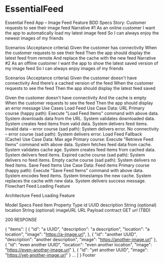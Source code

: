 # EssentialFeed
Essential Feed App – Image Feed Feature
BDD Specs
Story: Customer requests to see their image feed
Narrative #1
As an online customer I want the app to automatically load my latest image feed So I can always enjoy the newest images of my friends

Scenarios (Acceptance criteria)
Given the customer has connectivity
When the customer requests to see their feed
Then the app should display the latest feed from remote
  And replace the cache with the new feed
Narrative #2
As an offline customer I want the app to show the latest saved version of my image feed So I can always enjoy images of my friends

Scenarios (Acceptance criteria)
Given the customer doesn't have connectivity
And there’s a cached version of the feed
When the customer requests to see the feed
Then the app should display the latest feed saved

Given the customer doesn't have connectivity
And the cache is empty
When the customer requests to see the feed
Then the app should display an error message
Use Cases
Load Feed Use Case
Data:
URL
Primary course (happy path):
Execute "Load Feed Items" command with above data.
System downloads data from the URL.
System validates downloaded data.
System creates feed items from valid data.
System delivers feed items.
Invalid data – error course (sad path):
System delivers error.
No connectivity – error course (sad path):
System delivers error.
Load Feed Fallback (Cache) Use Case
Data:
Max age
Primary course:
Execute "Retrieve Feed Items" command with above data.
System fetches feed data from cache.
System validates cache age.
System creates feed items from cached data.
System delivers feed items.
Expired cache course (sad path):
System delivers no feed items.
Empty cache course (sad path):
System delivers no feed items.
Save Feed Items Use Case
Data:
Feed items
Primary course (happy path):
Execute "Save Feed Items" command with above data.
System encodes feed items.
System timestamps the new cache.
System replaces the cache with new data.
System delivers success message.
Flowchart
Feed Loading Feature

Architecture
Feed Loading Feature

Model Specs
Feed Item
Property	Type
id	UUID
description	String (optional)
location	String (optional)
imageURL	URL
Payload contract
GET *url* (TBD)

200 RESPONSE

{
	"items": [
		{
			"id": "a UUID",
			"description": "a description",
			"location": "a location",
			"image": "https://a-image.url",
		},
		{
			"id": "another UUID",
			"description": "another description",
			"image": "https://another-image.url"
		},
		{
			"id": "even another UUID",
			"location": "even another location",
			"image": "https://even-another-image.url"
		},
		{
			"id": "yet another UUID",
			"image": "https://yet-another-image.url"
		}
		...
	]
}
Footer
